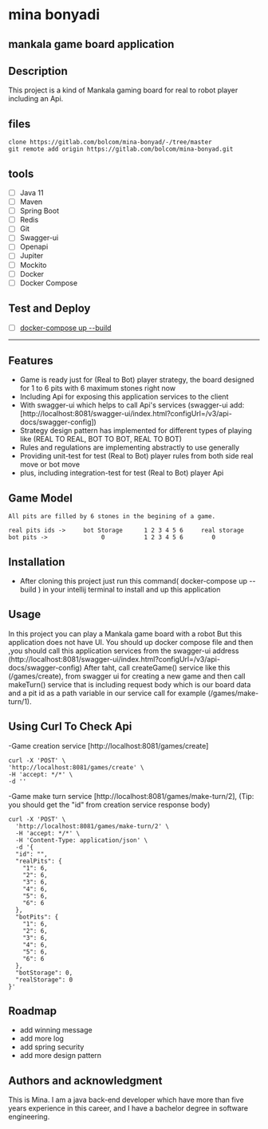 # mina bonyadi

## mankala game board application

## Description
This project is a kind of Mankala gaming board for real to robot player including an Api.

## files
```
clone https://gitlab.com/bolcom/mina-bonyad/-/tree/master
git remote add origin https://gitlab.com/bolcom/mina-bonyad.git
```

## tools

- [ ] Java 11
- [ ] Maven
- [ ] Spring Boot
- [ ] Redis
- [ ] Git
- [ ] Swagger-ui  
- [ ] Openapi
- [ ] Jupiter  
- [ ] Mockito
- [ ] Docker
- [ ] Docker Compose

## Test and Deploy

- [ ] [docker-compose up --build](https://gitlab.com/bolcom/mina-bonyad/-/blob/master/docker-compose.yml)

***

## Features

- Game is ready just for (Real to Bot) player strategy, the board designed for 1 to 6 pits with 6 maximum stones right now 
- Including Api for exposing this application services to the client
- With swagger-ui which helps to call Api's services (swagger-ui add: [http://localhost:8081/swagger-ui/index.html?configUrl=/v3/api-docs/swagger-config])
- Strategy design pattern has implemented for different types of playing like (REAL TO REAL, BOT TO BOT, REAL TO BOT)
- Rules and regulations are implementing abstractly to use generally
- Providing unit-test for test (Real to Bot) player rules from both side real move or bot move
- plus, including integration-test for test (Real to Bot) player Api


## Game Model

    All pits are filled by 6 stones in the begining of a game.

    real pits ids ->     bot Storage      1 2 3 4 5 6     real storage
    bot pits ->               0           1 2 3 4 5 6        0

## Installation

- After cloning this project just run this command( docker-compose up --build ) in your intellij terminal to install and up this application 

## Usage

 In this project you can play a Mankala game board with a robot
 But this application does not have UI. You should up docker compose file and then 
 ,you should call this application services from the swagger-ui
 address (http://localhost:8081/swagger-ui/index.html?configUrl=/v3/api-docs/swagger-config)
 After taht, call createGame() service like this (/games/create), from swagger ui for creating a new game and
 then call makeTurn() service that is including request body which is our board data and 
 a pit id as a path variable in our service call for example (/games/make-turn/1).

## Using Curl To Check Api

-Game creation service [http://localhost:8081/games/create]

```
curl -X 'POST' \
'http://localhost:8081/games/create' \
-H 'accept: */*' \
-d ''
```

-Game make turn service [http://localhost:8081/games/make-turn/2],
(Tip: you should get the "id" from creation service response body)
```
curl -X 'POST' \
  'http://localhost:8081/games/make-turn/2' \
  -H 'accept: */*' \
  -H 'Content-Type: application/json' \
  -d '{
  "id": "",
  "realPits": {
    "1": 6,
    "2": 6,
    "3": 6,
    "4": 6,
    "5": 6,
    "6": 6
  },
  "botPits": {
    "1": 6,
    "2": 6,
    "3": 6,
    "4": 6,
    "5": 6,
    "6": 6
  },
  "botStorage": 0,
  "realStorage": 0
}'
```

## Roadmap

- add winning message
- add more log
- add spring security
- add more design pattern

## Authors and acknowledgment

 This is Mina. I am a java back-end developer which have more than five years experience in this career,
 and I have a bachelor degree in software engineering.
